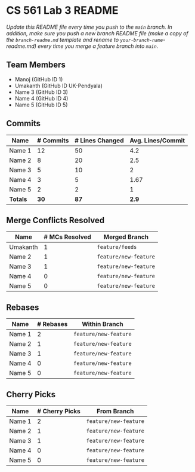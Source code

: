 
# CS 561 Lab 3 README
*Update this README file every time you push to the `main` branch. In addition, make sure you push a new branch README file (make a copy of the `branch-readme.md` template and rename to `your-branch-name`-readme.md) every time you merge a feature branch into `main`.*

## Team Members
- Manoj (GitHub ID 1)
- Umakanth (GitHub ID UK-Pendyala)
- Name 3 (GitHub ID 3)
- Name 4 (GitHub ID 4)
- Name 5 (GitHub ID 5)

## Commits

| Name | # Commits | # Lines Changed | Avg. Lines/Commit
| --------- | ----------- | ---------|----
| Name 1 | 12 | 50 | 4.2
| Name 2 | 8 | 20  | 2.5
| Name 3 | 5 | 10 | 2
| Name 4 | 3 | 5 | 1.67
| Name 5 | 2 | 2  | 1
| **Totals** | **30** | **87** | **2.9**

## Merge Conflicts Resolved
| Name | # MCs Resolved | Merged Branch
| --------- | ----------- | ---------------
| Umakanth | 1 | `feature/feeds`
| Name 2 | 1 | `feature/new-feature`
| Name 3 | 1 | `feature/new-feature`
| Name 4 | 0 | `feature/new-feature`
| Name 5 | 0 | `feature/new-feature`

## Rebases
| Name | # Rebases | Within Branch
| --------- | ----------- | ---------------
| Name 1 | 2 | `feature/new-feature`
| Name 2 | 1 | `feature/new-feature`
| Name 3 | 1 | `feature/new-feature`
| Name 4 | 0 | `feature/new-feature`
| Name 5 | 0 | `feature/new-feature`

## Cherry Picks
| Name | # Cherry Picks | From Branch
| --------- | ----------- | ---------------
| Name 1 | 2 | `feature/new-feature`
| Name 2 | 1 | `feature/new-feature`
| Name 3 | 1 | `feature/new-feature`
| Name 4 | 0 | `feature/new-feature`
| Name 5 | 0 | `feature/new-feature`
